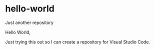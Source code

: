# hello-world
Just another repository

Hello World,

Just trying this out so I can create a repository for Visual Studio Code.
